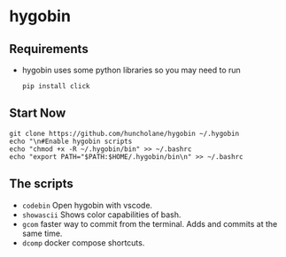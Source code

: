# hygobin

## Requirements

- hygobin uses some python libraries so you may need to run

  `pip install click`

## Start Now

```
git clone https://github.com/huncholane/hygobin ~/.hygobin
echo "\n#Enable hygobin scripts
echo "chmod +x -R ~/.hygobin/bin" >> ~/.bashrc
echo "export PATH="$PATH:$HOME/.hygobin/bin\n" >> ~/.bashrc
```

## The scripts

- `codebin` Open hygobin with vscode.
- `showascii` Shows color capabilities of bash.
- `gcom` faster way to commit from the terminal. Adds and commits at the same time.
- `dcomp` docker compose shortcuts.
